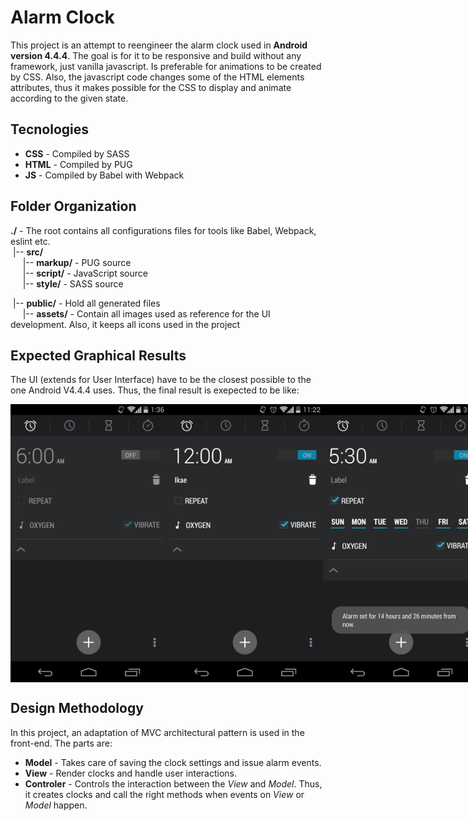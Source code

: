 # Alarm Clock
This project is an attempt to reengineer the alarm clock used in **Android version 4.4.4**.
The goal is for it to be responsive and build without any framework, just vanilla javascript.
Is preferable for animations to be created by CSS. Also, the javascript code changes some of the HTML elements attributes, thus it makes possible for the CSS to display and animate according to the given state.

## Tecnologies
* **CSS** - Compiled by SASS
* **HTML** - Compiled by PUG
* **JS** - Compiled by Babel with Webpack

## Folder Organization
**./** - The root contains all configurations files for tools like Babel, Webpack, eslint etc.<br>
&nbsp;|-- **src/**<br>
&nbsp;&nbsp;&nbsp;&nbsp;&nbsp;|-- **markup/** - PUG source<br>
&nbsp;&nbsp;&nbsp;&nbsp;&nbsp;|-- **script/** - JavaScript source<br>
&nbsp;&nbsp;&nbsp;&nbsp;&nbsp;|-- **style/** - SASS source<br>

&nbsp;|-- **public/** - Hold all generated files<br>
&nbsp;&nbsp;&nbsp;&nbsp;&nbsp;|-- **assets/** - Contain all images used as reference for the UI development. Also, it keeps all icons used in the project<br>

## Expected Graphical Results
The UI (extends for User Interface) have to be the closest possible to the one Android V4.4.4 uses.
Thus, the final result is exepected to be like:

<div id="images-container" style="display: flex; flex-direction: row; align-items: center; justify-content: space-between">
    <img src="/public/assets/Clock-reference.png" alt="Alarm OFF expended" title="Alarm OFF expended" width="250px">
    <img src="/public/assets/Clock-reference-2.png" alt="Alarm ON expended" title="Alarm ON expended" width="250px">
    <img src="/public/assets/Clock-reference-3.png" alt="Alarm ON REPEAT expended" title="Alarm ON REPEAT expended" width="250px">
    <img src="/public/assets/clock-settings-hour.png" alt="Alarm Hour Setting" title="Alarm Hour Setting" width="250px">
    <img src="/public/assets/clock-settings-minute.png" alt="Alarm Minute Setting" title="Alarm Minute Setting" width="250px">
</div>

## Design Methodology
In this project, an adaptation of MVC architectural pattern is used in the front-end. The parts are:
* **Model** - Takes care of saving the clock settings and issue alarm events.
* **View** - Render clocks and handle user interactions.
* **Controler** - Controls the interaction between the *View* and *Model*. Thus, it creates clocks and call the right methods when events on *View* or *Model* happen.
